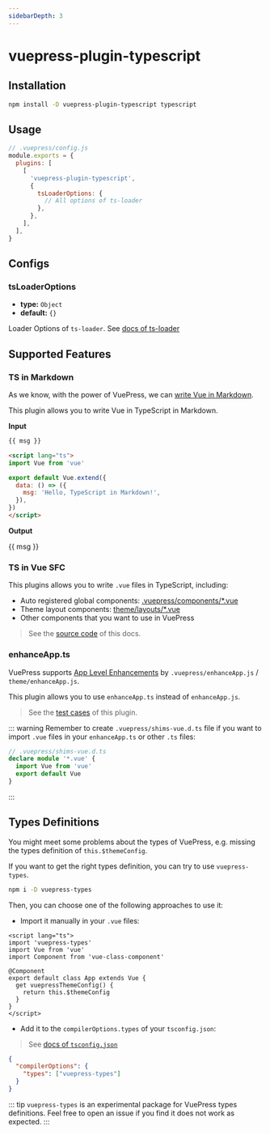 ```yaml
---
sidebarDepth: 3
---
```


# vuepress-plugin-typescript <GitHubLink repo="vuepress/vuepress-community"/>

## Installation

```sh
npm install -D vuepress-plugin-typescript typescript
```

## Usage

```js
// .vuepress/config.js
module.exports = {
  plugins: [
    [
      'vuepress-plugin-typescript',
      {
        tsLoaderOptions: {
          // All options of ts-loader
        },
      },
    ],
  ],
}
```

## Configs

### tsLoaderOptions

- **type:** `Object`
- **default:** `{}`

Loader Options of `ts-loader`. See [docs of ts-loader](https://github.com/TypeStrong/ts-loader#loader-options)

## Supported Features

### TS in Markdown

As we know, with the power of VuePress, we can [write Vue in Markdown](https://vuepress.vuejs.org/guide/using-vue.html).

This plugin allows you to write Vue in TypeScript in Markdown.

**Input**

```md
{{ msg }}

<script lang="ts">
import Vue from 'vue'

export default Vue.extend({
  data: () => ({
    msg: 'Hello, TypeScript in Markdown!',
  }),
})
</script>
```

**Output**

{{ msg }}

<script lang="ts">
import Vue from 'vue'

export default Vue.extend({
  data: () => ({
    msg: 'Hello, TypeScript in Markdown!',
  }),
})
</script>

### TS in Vue SFC

This plugins allows you to write `.vue` files in TypeScript, including:

- Auto registered global components: [.vuepress/components/\*.vue](https://vuepress.vuejs.org/guide/directory-structure.html)
- Theme layout components: [theme/layouts/\*.vue](https://vuepress.vuejs.org/theme/writing-a-theme.html#layout-component)
- Other components that you want to use in VuePress

> See the [source code](https://github.com/vuepress/vuepress-community/tree/master/packages/docs/src/.vuepress/components) of this docs.

### enhanceApp.ts

VuePress supports [App Level Enhancements](https://vuepress.vuejs.org/guide/basic-config.html#app-level-enhancements) by `.vuepress/enhanceApp.js` / `theme/enhanceApp.js`.

This plugin allows you to use `enhanceApp.ts` instead of `enhanceApp.js`.

> See the [test cases](https://github.com/vuepress/vuepress-community/blob/master/packages/vuepress-plugin-typescript/test/e2e/docs/.vuepress/theme/enhanceApp.ts) of this plugin.

::: warning
Remember to create `.vuepress/shims-vue.d.ts` file if you want to import `.vue` files in your `enhanceApp.ts` or other `.ts` files:

```ts
// .vuepress/shims-vue.d.ts
declare module '*.vue' {
  import Vue from 'vue'
  export default Vue
}
```

:::

## Types Definitions

You might meet some problems about the types of VuePress, e.g. missing the types definition of `this.$themeConfig`.

If you want to get the right types definition, you can try to use `vuepress-types`.

```sh
npm i -D vuepress-types
```

Then, you can choose one of the following approaches to use it:

- Import it manually in your `.vue` files:

```vue
<script lang="ts">
import 'vuepress-types'
import Vue from 'vue'
import Component from 'vue-class-component'

@Component
export default class App extends Vue {
  get vuepressThemeConfig() {
    return this.$themeConfig
  }
}
</script>
```

- Add it to the `compilerOptions.types` of your `tsconfig.json`:

> See [docs of `tsconfig.json`](https://www.typescriptlang.org/docs/handbook/tsconfig-json.html#types-typeroots-and-types)

```json
{
  "compilerOptions": {
    "types": ["vuepress-types"]
  }
}
```

::: tip
`vuepress-types` is an experimental package for VuePress types definitions. Feel free to open an issue if you find it does not work as expected.
:::
